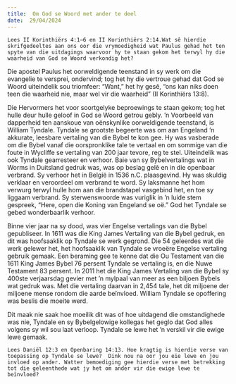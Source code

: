 ```yaml
---
title:  Om God se Woord met ander te deel
date:  29/04/2024
---
```


`Lees II Korinthiërs 4:1–6 en II Korinthiërs 2:14.Wat sê hierdie skrifgedeeltes aan ons oor die vrymoedigheid wat Paulus gehad het ten spyte van die uitdagings waarvoor hy te staan gekom het terwyl hy die waarheid van God se Woord verkondig het?`

Die apostel Paulus het oorweldigende teenstand in sy werk om die evangelie te versprei, ondervind; tog het hy die vertroue gehad dat God se Woord uiteindelik sou triomfeer: “Want,” het hy gesê, “ons kan niks doen teen die waarheid nie, maar wel vir die waarheid” (II Korinthiërs 13:8).

Die Hervormers het voor soortgelyke beproewings te staan gekom; tog het hulle deur hulle geloof in God se Woord getrou gebly. ’n Voorbeeld van dapperheid ten aanskoue van oënskynlike oorweldigende teenstand, is William Tyndale. Tyndale se grootste begeerte was om aan Engeland ’n akkurate, leesbare vertaling van die Bybel te kon gee. Hy was vasberade om die Bybel vanaf die oorspronklike tale te vertaal en om sommige van die foute in Wycliffe se vertaling van 200 jaar tevore, reg te stel. Uiteindelik was ook Tyndale gearresteer en verhoor. Baie van sy Bybelvertalings wat in Worms in Duitsland gedruk was, was op beslag gelê en in die openbaar verbrand. Sy verhoor het in België in 1536 n.C. plaasgevind. Hy was skuldig verklaar en veroordeel om verbrand te word.  Sy laksmanne het hom verwurg terwyl hulle hom aan die brandstapel vasgebind het, en toe sy liggaam verbrand.  Sy sterwenswoorde was vuriglik in ’n luide stem gespreek, “Here, open die Koning van Engeland se oë.” God het Tyndale se gebed wonderbaarlik verhoor.

Binne vier jaar na sy dood, was vier Engelse vertalings van die Bybel gepubliseer. In 1611 was die King James Vertaling van die Bybel gedruk, en dit was hoofsaaklik op Tyndale se werk gegrond. Die 54 geleerdes wat die werk gelewer het, het hoofsaaklik van Tyndale se vroeëre Engelse vertaling gebruik gemaak. Een beraming gee te kenne dat die Ou Testament van die 1611 King James Bybel 76 persent Tyndale se vertaling is, en die Nuwe Testament 83 persent.  In 2011 het die King James Vertaling van die Bybel sy 400ste verjaarsdag gevier met ’n mylpaal van meer as een biljoen Bybels wat gedruk was. Met die vertaling daarvan in 2,454 tale, het dit miljoene der miljoene mense rondom die aarde beïnvloed.  William Tyndale se opoffering was beslis die moeite werd.

Dit maak nie saak hoe moeilik dit was of hoe uitdagend die omstandighede was nie, Tyndale en sy Bybelgelowige kollegas het geglo dat God alles volgens sy wil sou laat verloop. Tyndale se lewe het ’n verskil vir die ewige lewe gemaak.

`Lees Daniël 12:3 en Openbaring 14:13. Hoe kragtig is hierdie verse van toepassing op Tyndale se lewe?  Dink nou na oor jou eie lewe en jou invloed op ander. Watter bemoediging gee hierdie verse met betrekking tot die geleenthede wat jy het om ander vir die ewige lewe te beïnvloed?`